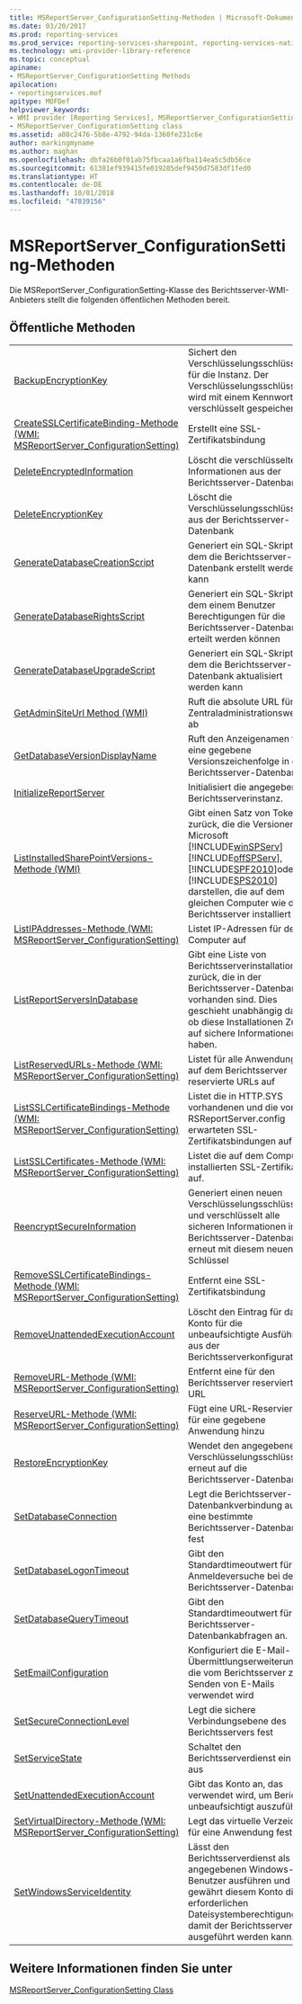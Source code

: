 ```yaml
---
title: MSReportServer_ConfigurationSetting-Methoden | Microsoft-Dokumentation
ms.date: 03/20/2017
ms.prod: reporting-services
ms.prod_service: reporting-services-sharepoint, reporting-services-native
ms.technology: wmi-provider-library-reference
ms.topic: conceptual
apiname:
- MSReportServer_ConfigurationSetting Methods
apilocation:
- reportingservices.mof
apitype: MOFDef
helpviewer_keywords:
- WMI provider [Reporting Services], MSReportServer_ConfigurationSetting class
- MSReportServer_ConfigurationSetting class
ms.assetid: a08c2476-5b8e-4792-94da-1360fe231c6e
author: markingmyname
ms.author: maghan
ms.openlocfilehash: dbfa26b0f01ab75fbcaa1a6fba114ea5c5db56ce
ms.sourcegitcommit: 61381ef939415fe019285def9450d7583df1fed0
ms.translationtype: HT
ms.contentlocale: de-DE
ms.lasthandoff: 10/01/2018
ms.locfileid: "47839156"
---
```

# <a name="msreportserverconfigurationsetting-methods"></a>MSReportServer_ConfigurationSetting-Methoden
  Die MSReportServer_ConfigurationSetting-Klasse des Berichtsserver-WMI-Anbieters stellt die folgenden öffentlichen Methoden bereit.  
  
## <a name="public-methods"></a>Öffentliche Methoden  
  
|||  
|-|-|  
|[BackupEncryptionKey](../../reporting-services/wmi-provider-library-reference/configurationsetting-method-backupencryptionkey.md)|Sichert den Verschlüsselungsschlüssel für die Instanz. Der Verschlüsselungsschlüssel wird mit einem Kennwort verschlüsselt gespeichert.|  
|[CreateSSLCertificateBinding-Methode &#40;WMI: MSReportServer_ConfigurationSetting&#41;](../../reporting-services/wmi-provider-library-reference/configurationsetting-method-createsslcertificatebinding.md)|Erstellt eine SSL-Zertifikatsbindung|  
|[DeleteEncryptedInformation](../../reporting-services/wmi-provider-library-reference/configurationsetting-method-deleteencryptedinformation.md)|Löscht die verschlüsselten Informationen aus der Berichtsserver-Datenbank|  
|[DeleteEncryptionKey](../../reporting-services/wmi-provider-library-reference/configurationsetting-method-deleteencryptionkey.md)|Löscht die Verschlüsselungsschlüssel aus der Berichtsserver-Datenbank|  
|[GenerateDatabaseCreationScript](../../reporting-services/wmi-provider-library-reference/configurationsetting-method-generatedatabasecreationscript.md)|Generiert ein SQL-Skript, mit dem die Berichtsserver-Datenbank erstellt werden kann|  
|[GenerateDatabaseRightsScript](../../reporting-services/wmi-provider-library-reference/configurationsetting-method-generatedatabaserightsscript.md)|Generiert ein SQL-Skript, mit dem einem Benutzer Berechtigungen für die Berichtsserver-Datenbank erteilt werden können|  
|[GenerateDatabaseUpgradeScript](../../reporting-services/wmi-provider-library-reference/configurationsetting-method-generatedatabaseupgradescript.md)|Generiert ein SQL-Skript, mit dem die Berichtsserver-Datenbank aktualisiert werden kann|  
|[GetAdminSiteUrl Method &#40;WMI&#41;](../../reporting-services/wmi-provider-library-reference/configurationsetting-method-getadminsiteurl.md)|Ruft die absolute URL für die Zentraladministrationswebsite ab|  
|[GetDatabaseVersionDisplayName](../../reporting-services/wmi-provider-library-reference/configurationsetting-method-getdatabaseversiondisplayname.md)|Ruft den Anzeigenamen für eine gegebene Versionszeichenfolge in der Berichtsserver-Datenbank ab|  
|[InitializeReportServer](../../reporting-services/wmi-provider-library-reference/configurationsetting-method-initializereportserver.md)|Initialisiert die angegebene Berichtsserverinstanz.|  
|[ListInstalledSharePointVersions-Methode &#40;WMI&#41;](../../reporting-services/wmi-provider-library-reference/configurationsetting-method-listinstalledsharepointversions.md)|Gibt einen Satz von Token zurück, die die Versionen von Microsoft [!INCLUDE[winSPServ](../../includes/winspserv-md.md)] [!INCLUDE[offSPServ](../../includes/offspserv-md.md)], [!INCLUDE[SPF2010](../../includes/spf2010-md.md)]oder [!INCLUDE[SPS2010](../../includes/sps2010-md.md)] darstellen, die auf dem gleichen Computer wie der Berichtsserver installiert sind.|  
|[ListIPAddresses-Methode &#40;WMI: MSReportServer_ConfigurationSetting&#41;](../../reporting-services/wmi-provider-library-reference/configurationsetting-method-listipaddresses.md)|Listet IP-Adressen für den Computer auf|  
|[ListReportServersInDatabase](../../reporting-services/wmi-provider-library-reference/configurationsetting-method-listreportserversindatabase.md)|Gibt eine Liste von Berichtsserverinstallationen zurück, die in der Berichtsserver-Datenbank vorhanden sind. Dies geschieht unabhängig davon, ob diese Installationen Zugriff auf sichere Informationen haben.|  
|[ListReservedURLs-Methode &#40;WMI: MSReportServer_ConfigurationSetting&#41;](../../reporting-services/wmi-provider-library-reference/configurationsetting-method-listreservedurls.md)|Listet für alle Anwendungen auf dem Berichtsserver reservierte URLs auf|  
|[ListSSLCertificateBindings-Methode &#40;WMI: MSReportServer_ConfigurationSetting&#41;](../../reporting-services/wmi-provider-library-reference/configurationsetting-method-listsslcertificatebindings.md)|Listet die in HTTP.SYS vorhandenen und die von RSReportServer.config erwarteten SSL-Zertifikatsbindungen auf.|  
|[ListSSLCertificates-Methode &#40;WMI: MSReportServer_ConfigurationSetting&#41;](../../reporting-services/wmi-provider-library-reference/configurationsetting-method-listsslcertificates.md)|Listet die auf dem Computer installierten SSL-Zertifikate auf.|  
|[ReencryptSecureInformation](../../reporting-services/wmi-provider-library-reference/configurationsetting-method-reencryptsecureinformation.md)|Generiert einen neuen Verschlüsselungsschlüssel und verschlüsselt alle sicheren Informationen in der Berichtsserver-Datenbank erneut mit diesem neuen Schlüssel|  
|[RemoveSSLCertificateBindings-Methode &#40;WMI: MSReportServer_ConfigurationSetting&#41;](../../reporting-services/wmi-provider-library-reference/configurationsetting-method-removesslcertificatebinding.md)|Entfernt eine SSL-Zertifikatsbindung|  
|[RemoveUnattendedExecutionAccount](../../reporting-services/wmi-provider-library-reference/configurationsetting-method-removeunattendedexecutionaccount.md)|Löscht den Eintrag für das Konto für die unbeaufsichtigte Ausführung aus der Berichtsserverkonfiguration|  
|[RemoveURL-Methode &#40;WMI: MSReportServer_ConfigurationSetting&#41;](../../reporting-services/wmi-provider-library-reference/configurationsetting-method-removeurl.md)|Entfernt eine für den Berichtsserver reservierte URL|  
|[ReserveURL-Methode &#40;WMI: MSReportServer_ConfigurationSetting&#41;](../../reporting-services/wmi-provider-library-reference/configurationsetting-method-reserveurl.md)|Fügt eine URL-Reservierung für eine gegebene Anwendung hinzu|  
|[RestoreEncryptionKey](../../reporting-services/wmi-provider-library-reference/configurationsetting-method-restoreencryptionkey.md)|Wendet den angegebenen Verschlüsselungsschlüssel erneut auf die Berichtsserver-Datenbank an|  
|[SetDatabaseConnection](../../reporting-services/wmi-provider-library-reference/configurationsetting-method-setdatabaseconnection.md)|Legt die Berichtsserver-Datenbankverbindung auf eine bestimmte Berichtsserver-Datenbank fest|  
|[SetDatabaseLogonTimeout](../../reporting-services/wmi-provider-library-reference/configurationsetting-method-setdatabaselogontimeout.md)|Gibt den Standardtimeoutwert für Anmeldeversuche bei der Berichtsserver-Datenbank an|  
|[SetDatabaseQueryTimeout](../../reporting-services/wmi-provider-library-reference/configurationsetting-method-setdatabasequerytimeout.md)|Gibt den Standardtimeoutwert für Berichtsserver-Datenbankabfragen an.|  
|[SetEmailConfiguration](../../reporting-services/wmi-provider-library-reference/configurationsetting-method-setemailconfiguration.md)|Konfiguriert die E-Mail-Übermittlungserweiterung, die vom Berichtsserver zum Senden von E-Mails verwendet wird|  
|[SetSecureConnectionLevel](../../reporting-services/wmi-provider-library-reference/configurationsetting-method-setsecureconnectionlevel.md)|Legt die sichere Verbindungsebene des Berichtsservers fest|  
|[SetServiceState](../../reporting-services/wmi-provider-library-reference/configurationsetting-method-setservicestate.md)|Schaltet den Berichtsserverdienst ein und aus|  
|[SetUnattendedExecutionAccount](../../reporting-services/wmi-provider-library-reference/configurationsetting-method-setunattendedexecutionaccount.md)|Gibt das Konto an, das verwendet wird, um Berichte unbeaufsichtigt auszuführen|  
|[SetVirtualDirectory-Methode &#40;WMI: MSReportServer_ConfigurationSetting&#41;](../../reporting-services/wmi-provider-library-reference/configurationsetting-method-setvirtualdirectory.md)|Legt das virtuelle Verzeichnis für eine Anwendung fest|  
|[SetWindowsServiceIdentity](../../reporting-services/wmi-provider-library-reference/configurationsetting-method-setwindowsserviceidentity.md)|Lässt den Berichtsserverdienst als den angegebenen Windows-Benutzer ausführen und gewährt diesem Konto die erforderlichen Dateisystemberechtigungen, damit der Berichtsserver ausgeführt werden kann.|  
  
## <a name="see-also"></a>Weitere Informationen finden Sie unter  
 [MSReportServer_ConfigurationSetting Class](../../reporting-services/wmi-provider-library-reference/msreportserver-configurationsetting-class.md)  
  
  
